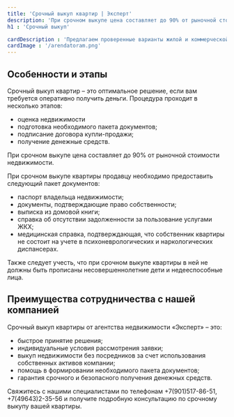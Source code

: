 ```yaml
---
title: 'Срочный выкуп квартир | Эксперт'
description: 'При срочном выкупе цена составляет до 90% от рыночной стоимости недвижимости. Преимущества сотрудничества с нашей компанией.'
h1 : 'Срочный выкуп'

cardDescription : 'Предлагаем проверенные варианты жилой и коммерческой недвижимости с учётом ваших пожеланий.'
cardImage : '/arendatoram.png'
---
```


## Особенности и этапы

Срочный выкуп квартир – это оптимальное решение, если вам требуется оперативно получить деньги. Процедура проходит в несколько этапов:

- оценка недвижимости
- подготовка необходимого пакета документов;
- подписание договора купли-продажи;
- получение денежные средств.

При срочном выкупе цена составляет до 90% от рыночной стоимости недвижимости.  
  

При срочном выкупе квартиры продавцу необходимо предоставить следующий пакет документов:

- паспорт владельца недвижимости;
- документы, подтверждающие право собственности;
- выписка из домовой книги;
- справка об отсутствии задолженности за пользование услугами ЖКХ;
- медицинская справка, подтверждающая, что собственник квартиры не состоит на учете в психоневрологических и наркологических диспансерах.

Также следует учесть, что при срочном выкупе квартиры в ней не должны быть прописаны несовершеннолетние дети и недееспособные лица.  
  

## Преимущества сотрудничества с нашей компанией

Срочный выкуп квартиры от агентства недвижимости «Эксперт» – это:

- быстрое принятие решения;
- индивидуальные условия рассмотрения заявки;
- выкуп недвижимости без посредников за счет использования собственных активов компании;
- помощь в формировании необходимого пакета документов;
- гарантия срочного и безопасного получения денежных средств.

Свяжитесь с нашими специалистами по телефонам +7(901)517-86-51, +7(49643)2-35-56 и получите подробную консультацию по срочному выкупу вашей квартиры.